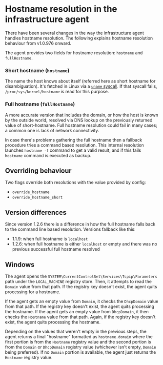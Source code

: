 # Hostname resolution in the infrastructure agent

There have been several changes in the way the infrastructure agent handles hostname resolution. The following explains hostname resolution behaviour from v1.0.976 onward.

The agent provides two fields for hostname resolution: `hostname` and `fullHostname`.

### Short hostname (`hostname`)

The name the host knows about itself (referred here as short hostname for disambiguation). It's fetched in Linux via a [`uname` syscall](https://man7.org/linux/man-pages/man2/uname.2.html). If that syscall fails, `/proc/sys/kernel/hostname` is read for this purpose.

### Full hostname (`fullHostname`)

A more accurate version that includes the domain, or how the host is known by the outside world, resolved via DNS lookup on the previously returned value of short-hostname. Full hostname resolution could fail in many cases; a common one is lack of network connectivity.

In case there's problems gathering the full hostname then a fallback procedure tries a command based resolution. This internal resolution launches `hostname -f` command to get a valid result, and if this fails `hostname` command is executed as backup.

## Overriding behaviour

Two flags override both resolutions with the value provided by config:
- `override_hostname`
- `override_hostname_short`

## Version differences

Since version 1.2.6 there is a difference in how the full hostname falls back to the command line based resolution. Versions fallback like this:

- 1.1.9: when full hostname is `localhost`
- 1.2.6: when full hostname is either `localhost` or empty and there was no previous successful full hostname resolved

## Windows

The agent opens the `SYSTEM\CurrentControlSet\Services\Tcpip\Parameters` path under the `LOCAL_MACHINE` registry store. Then, it attempts to read the `Domain` value from that path. If the registry key doesn't exist, the agent quits processing for a hostname.

If the agent gets an empty value from `Domain`, it checks the `DhcpDomain` value from that path. If the registry key doesn't exist, the agent quits processing the hostname. If the agent gets an empty value from `DhcpDomain`, it then checks the `Hostname` value from that path. Again, if the registry key doesn't exist, the agent quits processing the hostname.

Depending on the values that weren't empty in the previous steps, the agent returns a final "hostname" formatted as `hostname.domain` where the first portion is from the `Hostname` registry value and the second portion is from the `Domain` or `DhcpDomain` registry value (whichever isn't empty, `Domain` being preferred). If no `Domain` portion is available, the agent just returns the `Hostname` registry value.

